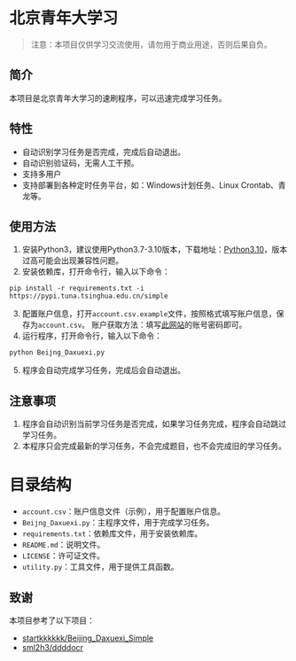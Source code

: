 # 北京青年大学习

> 注意：本项目仅供学习交流使用，请勿用于商业用途，否则后果自负。

## 简介

本项目是北京青年大学习的速刷程序，可以迅速完成学习任务。

## 特性

- 自动识别学习任务是否完成，完成后自动退出。
- 自动识别验证码，无需人工干预。
- 支持多用户
- 支持部署到各种定时任务平台，如：Windows计划任务、Linux Crontab、青龙等。

## 使用方法

1. 安装Python3，建议使用Python3.7-3.10版本，下载地址：[Python3.10](https://www.python.org/ftp/python/3.10.11/python-3.10.11-amd64.exe)，版本过高可能会出现兼容性问题。
2. 安装依赖库，打开命令行，输入以下命令：
```
pip install -r requirements.txt -i https://pypi.tuna.tsinghua.edu.cn/simple
```
3. 配置账户信息，打开`account.csv.example`文件，按照格式填写账户信息，保存为`account.csv`。
账户获取方法：填写[此网站](https://m.bjyouth.net/site/login)的账号密码即可。
4. 运行程序，打开命令行，输入以下命令：
```
python Beijng_Daxuexi.py
```
5. 程序会自动完成学习任务，完成后会自动退出。

## 注意事项
1. 程序会自动识别当前学习任务是否完成，如果学习任务完成，程序会自动跳过学习任务。
2. 本程序只会完成最新的学习任务，不会完成题目，也不会完成旧的学习任务。

# 目录结构
- `account.csv`：账户信息文件（示例），用于配置账户信息。
- `Beijng_Daxuexi.py`：主程序文件，用于完成学习任务。
- `requirements.txt`：依赖库文件，用于安装依赖库。
- `README.md`：说明文件。
- `LICENSE`：许可证文件。
- `utility.py`：工具文件，用于提供工具函数。

## 致谢
本项目参考了以下项目：
- [startkkkkkk/Beijing_Daxuexi_Simple](https://github.com/startkkkkkk/Beijing_Daxuexi_Simple)
- [sml2h3/ddddocr](https://github.com/sml2h3/ddddocr)